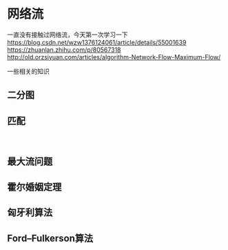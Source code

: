 # 网络流
一直没有接触过网络流，今天第一次学习一下
https://blog.csdn.net/wzw1376124061/article/details/55001639
https://zhuanlan.zhihu.com/p/80567318
http://old.orzsiyuan.com/articles/algorithm-Network-Flow-Maximum-Flow/


一些相关的知识

## 二分图

## 匹配
 
## 最大流问题

## 霍尔婚姻定理

## 匈牙利算法

##  Ford–Fulkerson算法

